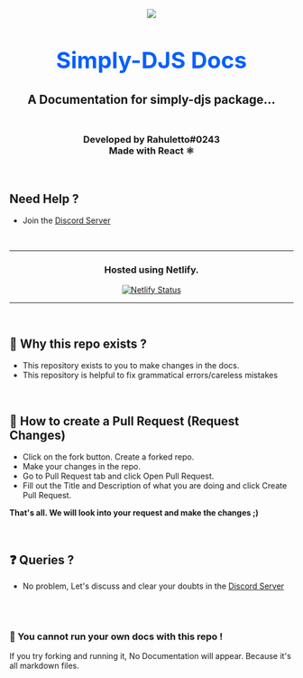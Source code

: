 <p align="center"><img align="center" style="margin-bottom:-6px" src="https://i.imgur.com/Nyr37GK.webp?maxwidth=128&fidelity=grand"></p>

<h2 style="font-size:2.5rem; color:#075FFF" align="center">Simply-DJS Docs</h2>

<h2 align="center"> A Documentation for simply-djs package...<br><br></h2><h3 align="center">Developed by Rahuletto#0243<br>Made with React ⚛️</h3>

<br>

## **Need Help ?**
- Join the [Discord Server](https://discord.gg/3JzDV9T5Fn)


<br>

------------

<div align="center">

 ### Hosted using Netlify.

 ​[![​Netlify Status​](https://api.netlify.com/api/v1/badges/1bec4261-2817-4fc6-9fbc-ffbce0d1ab57/deploy-status)](https://netlify.com)

</div>

------------

<br>

## 🤔 Why this repo exists ?

- This repository exists to you to make changes in the docs.
- This repository is helpful to fix grammatical errors/careless mistakes

<br>

## 👀 How to create a Pull Request (Request Changes)

- Click on the fork button. Create a forked repo.
- Make your changes in the repo.
- Go to Pull Request tab and click Open Pull Request.
- Fill out the Title and Description of what you are doing and click Create Pull Request.

**That's all. We will look into your request and make the changes ;)**

<br>

## ❓ Queries ?
- No problem, Let's discuss and clear your doubts in the [Discord Server](https://discord.gg/3JzDV9T5Fn)

<br>

<br>

### 🚨 You cannot run your own docs with this repo !
If you try forking and running it, No Documentation will appear. Because it's all markdown files.
